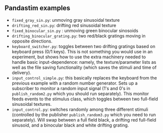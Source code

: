 ## Pandastim examples
- `fixed_gray_sin.py`: unmoving gray sinusoidal texture
- `drifting_red_sin.py`: drifting red sinusoidal texture
- `fixed_binocular_sin.py` : unmoving green binocular sinosoids
- `drifting_binocular_grating.py`: two red/black gratings moving in opposite directions.
- `keyboard_switcher.py`: toggles between two drifting gratings based on keyboard press (0/1 keys). This is not something you would use in an experiment, but shows how to use the extra machinery needed to handle basic input-dependence: namely, the texture/parameter lists as well as the file saving functionality (which saves the stimuli and time of delivery).
- `input_control_simple.py`: this basically replaces the keyboard from the previous example with a random number generator. Sets up a subscriber to monitor a random input signal (1's and 0's in `publish_random2.py` which you should run separately). This monitor feeds events to the stimulus class, which toggles between two full-field sinusoidal textures.
- `input_control.py`: switches randomly among three different stimuli (controlled by the publisher `publish_random3.py` which you need to run separately). Will swap between a full field black, a drifting red full-field sinusoid, and a binocular black and white drifting grating.
